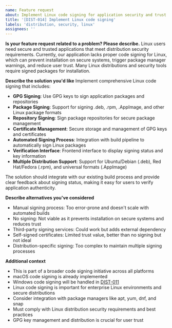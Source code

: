 ```yaml
---
name: Feature request
about: Implement Linux code signing for application security and trust
title: '[DIST-014] Implement Linux code signing'
labels: 'distribution, security, linux'
assignees: ''
---
```


**Is your feature request related to a problem? Please describe.**
Linux users need secure and trusted applications that meet distribution security requirements. Currently, our application lacks proper code signing for Linux, which can prevent installation on secure systems, trigger package manager warnings, and reduce user trust. Many Linux distributions and security tools require signed packages for installation.

**Describe the solution you'd like**
Implement comprehensive Linux code signing that includes:

- **GPG Signing**: Use GPG keys to sign application packages and repositories
- **Package Signing**: Support for signing .deb, .rpm, .AppImage, and other Linux package formats
- **Repository Signing**: Sign package repositories for secure package management
- **Certificate Management**: Secure storage and management of GPG keys and certificates
- **Automated Signing Process**: Integration with build pipeline to automatically sign Linux packages
- **Verification Interface**: Frontend interface to display signing status and key information
- **Multiple Distribution Support**: Support for Ubuntu/Debian (.deb), Red Hat/Fedora (.rpm), and universal formats (.AppImage)

The solution should integrate with our existing build process and provide clear feedback about signing status, making it easy for users to verify application authenticity.

**Describe alternatives you've considered**

- Manual signing process: Too error-prone and doesn't scale with automated builds
- No signing: Not viable as it prevents installation on secure systems and reduces trust
- Third-party signing services: Could work but adds external dependency
- Self-signed certificates: Limited trust value, better than no signing but not ideal
- Distribution-specific signing: Too complex to maintain multiple signing processes

**Additional context**

- This is part of a broader code signing initiative across all platforms
- macOS code signing is already implemented
- Windows code signing will be handled in [DIST-011](./DIST-011-windows-code-signing.md)
- Linux code signing is important for enterprise Linux environments and secure distributions
- Consider integration with package managers like apt, yum, dnf, and snap
- Must comply with Linux distribution security requirements and best practices
- GPG key management and distribution is crucial for user trust
